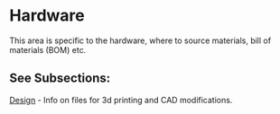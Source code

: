 # Hardware
This area is specific to the hardware, where to source materials, bill of materials (BOM) etc. 

## See Subsections:
[Design](design) - Info on files for 3d printing and CAD modifications.
